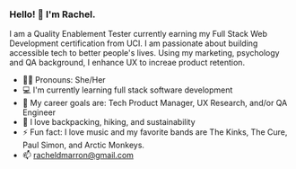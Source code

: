### Hello! 👋 I'm Rachel.

I am a Quality Enablement Tester currently earning my Full Stack Web Development certification from UCI. I am passionate about building accessible tech to better people's lives. Using my marketing, psychology and QA background, I enhance UX to increae product retention. 

- 👧🏼 Pronouns: She/Her
- 💻 I'm currently learning full stack software development
- 🦋 My career goals are: Tech Product Manager, UX Research, and/or QA Engineer
- 🌲 I love backpacking, hiking, and sustainability 
- ⚡ Fun fact: I love music and my favorite bands are The Kinks, The Cure, Paul Simon, and Arctic Monkeys.
- 📫 <a href="mailto:racheldmarron@gmail.com">racheldmarron@gmail.com</a>
